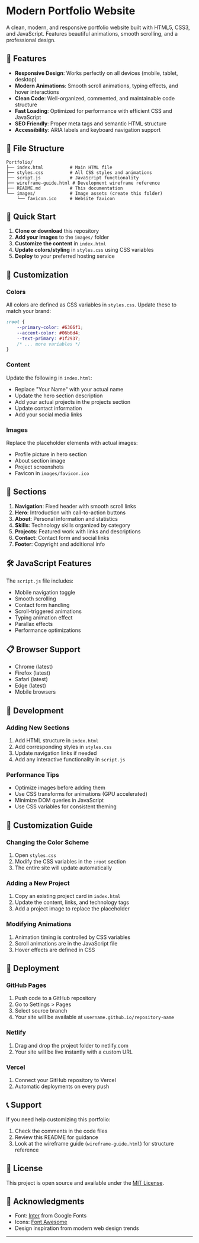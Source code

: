 # Modern Portfolio Website

A clean, modern, and responsive portfolio website built with HTML5, CSS3, and JavaScript. Features beautiful animations, smooth scrolling, and a professional design.

## 🌟 Features

- **Responsive Design**: Works perfectly on all devices (mobile, tablet, desktop)
- **Modern Animations**: Smooth scroll animations, typing effects, and hover interactions
- **Clean Code**: Well-organized, commented, and maintainable code structure
- **Fast Loading**: Optimized for performance with efficient CSS and JavaScript
- **SEO Friendly**: Proper meta tags and semantic HTML structure
- **Accessibility**: ARIA labels and keyboard navigation support

## 📁 File Structure

```
Portfolio/
├── index.html          # Main HTML file
├── styles.css          # All CSS styles and animations
├── script.js           # JavaScript functionality
├── wireframe-guide.html # Development wireframe reference
├── README.md           # This documentation
└── images/             # Image assets (create this folder)
    └── favicon.ico     # Website favicon
```

## 🚀 Quick Start

1. **Clone or download** this repository
2. **Add your images** to the `images/` folder
3. **Customize the content** in `index.html`
4. **Update colors/styling** in `styles.css` using CSS variables
5. **Deploy** to your preferred hosting service

## 🎨 Customization

### Colors
All colors are defined as CSS variables in `styles.css`. Update these to match your brand:

```css
:root {
    --primary-color: #6366f1;
    --accent-color: #06b6d4;
    --text-primary: #1f2937;
    /* ... more variables */
}
```

### Content
Update the following in `index.html`:
- Replace "Your Name" with your actual name
- Update the hero section description
- Add your actual projects in the projects section
- Update contact information
- Add your social media links

### Images
Replace the placeholder elements with actual images:
- Profile picture in hero section
- About section image
- Project screenshots
- Favicon in `images/favicon.ico`

## 📱 Sections

1. **Navigation**: Fixed header with smooth scroll links
2. **Hero**: Introduction with call-to-action buttons
3. **About**: Personal information and statistics
4. **Skills**: Technology skills organized by category
5. **Projects**: Featured work with links and descriptions
6. **Contact**: Contact form and social links
7. **Footer**: Copyright and additional info

## 🛠 JavaScript Features

The `script.js` file includes:
- Mobile navigation toggle
- Smooth scrolling
- Contact form handling
- Scroll-triggered animations
- Typing animation effect
- Parallax effects
- Performance optimizations

## 📋 Browser Support

- Chrome (latest)
- Firefox (latest)
- Safari (latest)
- Edge (latest)
- Mobile browsers

## 🔧 Development

### Adding New Sections
1. Add HTML structure in `index.html`
2. Add corresponding styles in `styles.css`
3. Update navigation links if needed
4. Add any interactive functionality in `script.js`

### Performance Tips
- Optimize images before adding them
- Use CSS transforms for animations (GPU accelerated)
- Minimize DOM queries in JavaScript
- Use CSS variables for consistent theming

## 📝 Customization Guide

### Changing the Color Scheme
1. Open `styles.css`
2. Modify the CSS variables in the `:root` section
3. The entire site will update automatically

### Adding a New Project
1. Copy an existing project card in `index.html`
2. Update the content, links, and technology tags
3. Add a project image to replace the placeholder

### Modifying Animations
1. Animation timing is controlled by CSS variables
2. Scroll animations are in the JavaScript file
3. Hover effects are defined in CSS

## 🚀 Deployment

### GitHub Pages
1. Push code to a GitHub repository
2. Go to Settings > Pages
3. Select source branch
4. Your site will be available at `username.github.io/repository-name`

### Netlify
1. Drag and drop the project folder to netlify.com
2. Your site will be live instantly with a custom URL

### Vercel
1. Connect your GitHub repository to Vercel
2. Automatic deployments on every push

## 📞 Support

If you need help customizing this portfolio:
1. Check the comments in the code files
2. Review this README for guidance
3. Look at the wireframe guide (`wireframe-guide.html`) for structure reference

## 📄 License

This project is open source and available under the [MIT License](LICENSE).

## 🙏 Acknowledgments

- Font: [Inter](https://fonts.google.com/specimen/Inter) from Google Fonts
- Icons: [Font Awesome](https://fontawesome.com/)
- Design inspiration from modern web design trends

---